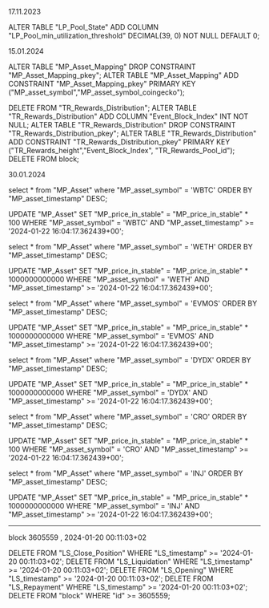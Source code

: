 17.11.2023

ALTER TABLE "LP_Pool_State" ADD COLUMN "LP_Pool_min_utilization_threshold" DECIMAL(39, 0) NOT NULL DEFAULT 0;

15.01.2024

ALTER TABLE "MP_Asset_Mapping" DROP CONSTRAINT "MP_Asset_Mapping_pkey";
ALTER TABLE "MP_Asset_Mapping" ADD CONSTRAINT "MP_Asset_Mapping_pkey" PRIMARY KEY ("MP_asset_symbol","MP_asset_symbol_coingecko");

DELETE FROM "TR_Rewards_Distribution";
ALTER TABLE "TR_Rewards_Distribution" ADD COLUMN "Event_Block_Index" INT NOT NULL;
ALTER TABLE "TR_Rewards_Distribution" DROP CONSTRAINT "TR_Rewards_Distribution_pkey";
ALTER TABLE "TR_Rewards_Distribution" ADD CONSTRAINT "TR_Rewards_Distribution_pkey" PRIMARY KEY ("TR_Rewards_height","Event_Block_Index", "TR_Rewards_Pool_id");
DELETE FROM block;

30.01.2024

select * from "MP_Asset" where "MP_asset_symbol" = 'WBTC' ORDER BY "MP_asset_timestamp" DESC;

UPDATE "MP_Asset" 
SET "MP_price_in_stable" = "MP_price_in_stable" * 100
WHERE  "MP_asset_symbol" = 'WBTC' AND "MP_asset_timestamp" >= '2024-01-22 16:04:17.362439+00';


select * from "MP_Asset" where "MP_asset_symbol" = 'WETH' ORDER BY "MP_asset_timestamp" DESC;

UPDATE "MP_Asset" 
SET "MP_price_in_stable" = "MP_price_in_stable" * 1000000000000
WHERE  "MP_asset_symbol" = 'WETH' AND "MP_asset_timestamp" >= '2024-01-22 16:04:17.362439+00';


select * from "MP_Asset" where "MP_asset_symbol" = 'EVMOS' ORDER BY "MP_asset_timestamp" DESC;

UPDATE "MP_Asset" 
SET "MP_price_in_stable" = "MP_price_in_stable" * 1000000000000
WHERE  "MP_asset_symbol" = 'EVMOS' AND "MP_asset_timestamp" >= '2024-01-22 16:04:17.362439+00';


select * from "MP_Asset" where "MP_asset_symbol" = 'DYDX' ORDER BY "MP_asset_timestamp" DESC;

UPDATE "MP_Asset" 
SET "MP_price_in_stable" = "MP_price_in_stable" * 1000000000000
WHERE  "MP_asset_symbol" = 'DYDX' AND "MP_asset_timestamp" >= '2024-01-22 16:04:17.362439+00';


select * from "MP_Asset" where "MP_asset_symbol" = 'CRO' ORDER BY "MP_asset_timestamp" DESC;

UPDATE "MP_Asset" 
SET "MP_price_in_stable" = "MP_price_in_stable" * 100
WHERE  "MP_asset_symbol" = 'CRO' AND "MP_asset_timestamp" >= '2024-01-22 16:04:17.362439+00';


select * from "MP_Asset" where "MP_asset_symbol" = 'INJ' ORDER BY "MP_asset_timestamp" DESC;

UPDATE "MP_Asset" 
SET "MP_price_in_stable" = "MP_price_in_stable" * 1000000000000
WHERE  "MP_asset_symbol" = 'INJ' AND "MP_asset_timestamp" >= '2024-01-22 16:04:17.362439+00';

_________________________________________________________________________________________________

block 3605559 , 2024-01-20 00:11:03+02

DELETE FROM "LS_Close_Position" WHERE "LS_timestamp" >= '2024-01-20 00:11:03+02';
DELETE FROM "LS_Liquidation" WHERE "LS_timestamp" >= '2024-01-20 00:11:03+02';
DELETE FROM "LS_Opening" WHERE "LS_timestamp" >= '2024-01-20 00:11:03+02';
DELETE FROM "LS_Repayment" WHERE "LS_timestamp" >= '2024-01-20 00:11:03+02';
DELETE FROM "block" WHERE "id" >= 3605559;